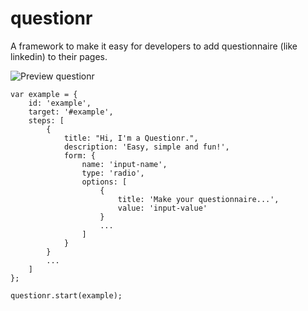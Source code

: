 questionr
=========

A framework to make it easy for developers to add questionnaire (like linkedin) to their pages.

![Preview questionr](http://andersonba.com/questionr/questionr.jpg)

    var example = {
        id: 'example',
        target: '#example',
        steps: [
            {
                title: "Hi, I'm a Questionr.",
                description: 'Easy, simple and fun!',
                form: {
                    name: 'input-name',
                    type: 'radio',
                    options: [
                        {
                            title: 'Make your questionnaire...',
                            value: 'input-value'
                        }
                        ...
                    ]
                }
            }
            ...
        ]
    };
    
    questionr.start(example);
